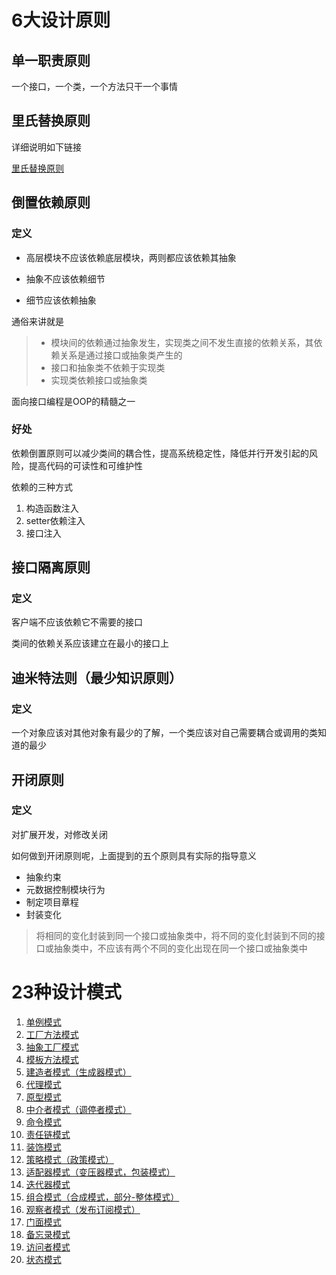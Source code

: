 # 6大设计原则
## 单一职责原则
一个接口，一个类，一个方法只干一个事情

## 里氏替换原则
详细说明如下链接

[里氏替换原则](https://weinh.github.io/design_patterns/docs/lsp)
## 倒置依赖原则
### 定义
* 高层模块不应该依赖底层模块，两则都应该依赖其抽象

* 抽象不应该依赖细节

* 细节应该依赖抽象

通俗来讲就是
>* 模块间的依赖通过抽象发生，实现类之间不发生直接的依赖关系，其依赖关系是通过接口或抽象类产生的
>* 接口和抽象类不依赖于实现类
>* 实现类依赖接口或抽象类

面向接口编程是OOP的精髓之一

### 好处
依赖倒置原则可以减少类间的耦合性，提高系统稳定性，降低并行开发引起的风险，提高代码的可读性和可维护性

依赖的三种方式
1. 构造函数注入
2. setter依赖注入
3. 接口注入

## 接口隔离原则
### 定义
客户端不应该依赖它不需要的接口

类间的依赖关系应该建立在最小的接口上

## 迪米特法则（最少知识原则）
### 定义
一个对象应该对其他对象有最少的了解，一个类应该对自己需要耦合或调用的类知道的最少

## 开闭原则
### 定义
对扩展开发，对修改关闭

如何做到开闭原则呢，上面提到的五个原则具有实际的指导意义
* 抽象约束
* 元数据控制模块行为
* 制定项目章程
* 封装变化
>将相同的变化封装到同一个接口或抽象类中，将不同的变化封装到不同的接口或抽象类中，不应该有两个不同的变化出现在同一个接口或抽象类中

# 23种设计模式
1. [单例模式](https://weinh.github.io/design_patterns/docs/singleton_pattern)
2. [工厂方法模式](https://weinh.github.io/design_patterns/docs/factory_method_pattern)
3. [抽象工厂模式](https://weinh.github.io/design_patterns/docs/abstract_factory_pattern)
4. [模板方法模式](https://weinh.github.io/design_patterns/docs/template_method_pattern)
5. [建造者模式（生成器模式）](https://weinh.github.io/design_patterns/docs/builder_pattern)
6. [代理模式](https://weinh.github.io/design_patterns/docs/proxy_pattern)
7. [原型模式](https://weinh.github.io/design_patterns/docs/prototype_pattern)
8. [中介者模式（调停者模式）](https://weinh.github.io/design_patterns/docs/mediator_pattern)
9. [命令模式](https://weinh.github.io/design_patterns/docs/command_pattern)
10. [责任链模式](https://weinh.github.io/design_patterns/docs/chain_responsibility_pattern)
11. [装饰模式](https://weinh.github.io/design_patterns/docs/decorator_pattern)
12. [策略模式（政策模式）](https://weinh.github.io/design_patterns/docs/strategy_pattern)
13. [适配器模式（变压器模式，包装模式）](https://weinh.github.io/design_patterns/docs/adapter_pattern)
14. [迭代器模式](https://weinh.github.io/design_patterns/docs/iterator_pattern)
15. [组合模式（合成模式，部分-整体模式）](https://weinh.github.io/design_patterns/docs/composite_pattern)
16. [观察者模式（发布订阅模式）](https://weinh.github.io/design_patterns/docs/observer_pattern)
17. [门面模式](https://weinh.github.io/design_patterns/docs/facade_pattern)
18. [备忘录模式](https://weinh.github.io/design_patterns/docs/memento_pattern)
19. [访问者模式](https://weinh.github.io/design_patterns/docs/visitor_pattern)
20. [状态模式](https://weinh.github.io/design_patterns/docs/status_pattern)
